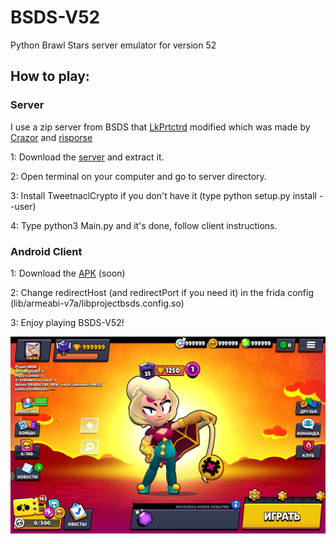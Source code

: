 # BSDS-V52
Python Brawl Stars server emulator for version 52

## How to play: ##

### Server ###
I use a zip server from BSDS that [LkPrtctrd](https://github.com/LkPrtctrd) modified which was made by [Сrazor](https://github.com/CrazorTheCat) and [risporse](https://github.com/risporce)

1: Download the [server]() and extract it.

2: Open terminal on your computer and go to server directory.

3: Install TweetnaclCrypto if you don't have it (type python setup.py install --user)

4: Type python3 Main.py and it's done, follow client instructions.

### Android Client ###
1: Download the [APK]() (soon)

2: Change redirectHost (and redirectPort if you need it) in the frida config (lib/armeabi-v7a/libprojectbsds.config.so)

3: Enjoy playing BSDS-V52!

![BSDS-V52](https://github.com/BrawlStarsApkZip/BSDS-V52/blob/main/menu.png)

